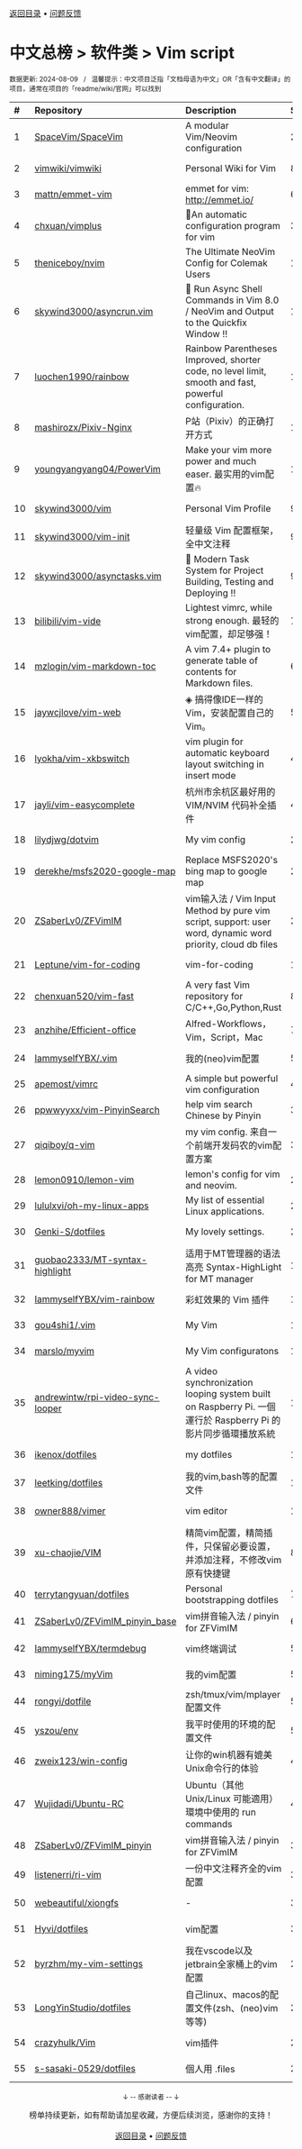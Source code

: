 <a href="https://github.com/GrowingGit/GitHub-Chinese-Top-Charts#github中文排行榜">返回目录</a> • <a href="/content/docs/feedback.md">问题反馈</a>

# 中文总榜 > 软件类 > Vim script
<sub>数据更新: 2024-08-09&nbsp;&nbsp;&nbsp;/&nbsp;&nbsp;&nbsp;温馨提示：中文项目泛指「文档母语为中文」OR「含有中文翻译」的项目，通常在项目的「readme/wiki/官网」可以找到</sub>

|#|Repository|Description|Stars|Updated|
|:-|:-|:-|:-|:-|
|1|[SpaceVim/SpaceVim](https://github.com/SpaceVim/SpaceVim)|A modular Vim/Neovim configuration|20178|2024-08-04|
|2|[vimwiki/vimwiki](https://github.com/vimwiki/vimwiki)|Personal Wiki for Vim|8687|2024-06-25|
|3|[mattn/emmet-vim](https://github.com/mattn/emmet-vim)|emmet for vim: http://emmet.io/|6394|2024-06-14|
|4|[chxuan/vimplus](https://github.com/chxuan/vimplus)|:rocket:An automatic configuration program for vim|3894|2024-06-05|
|5|[theniceboy/nvim](https://github.com/theniceboy/nvim)|The Ultimate NeoVim Config for Colemak Users|1996|2024-07-31|
|6|[skywind3000/asyncrun.vim](https://github.com/skywind3000/asyncrun.vim)|:rocket: Run Async Shell Commands in Vim 8.0 / NeoVim and Output to the Quickfix Window !!|1834|2024-08-07|
|7|[luochen1990/rainbow](https://github.com/luochen1990/rainbow)|Rainbow Parentheses Improved, shorter code, no level limit, smooth and fast, powerful configuration.|1773|2024-07-27|
|8|[mashirozx/Pixiv-Nginx](https://github.com/mashirozx/Pixiv-Nginx)|P站（Pixiv）的正确打开方式|1718|2024-02-22|
|9|[youngyangyang04/PowerVim](https://github.com/youngyangyang04/PowerVim)|Make your vim more power and much easer. 最实用的vim配置🔥|1588|2024-05-08|
|10|[skywind3000/vim](https://github.com/skywind3000/vim)|Personal Vim Profile|905|2024-08-08|
|11|[skywind3000/vim-init](https://github.com/skywind3000/vim-init)|轻量级 Vim 配置框架，全中文注释|903|2024-07-26|
|12|[skywind3000/asynctasks.vim](https://github.com/skywind3000/asynctasks.vim)|:rocket: Modern Task System for Project Building, Testing and Deploying !!|902|2024-06-18|
|13|[bilibili/vim-vide](https://github.com/bilibili/vim-vide)|Lightest vimrc, while strong enough. 最轻的vim配置，却足够强！|790|2024-04-20|
|14|[mzlogin/vim-markdown-toc](https://github.com/mzlogin/vim-markdown-toc)|A vim 7.4+ plugin to generate table of contents for Markdown files.|604|2024-07-08|
|15|[jaywcjlove/vim-web](https://github.com/jaywcjlove/vim-web)|◈ 搞得像IDE一样的Vim，安装配置自己的Vim。|596|2024-06-23|
|16|[lyokha/vim-xkbswitch](https://github.com/lyokha/vim-xkbswitch)|vim plugin for automatic keyboard layout switching in insert mode|477|2024-06-19|
|17|[jayli/vim-easycomplete](https://github.com/jayli/vim-easycomplete)|杭州市余杭区最好用的 VIM/NVIM 代码补全插件|406|2024-06-15|
|18|[lilydjwg/dotvim](https://github.com/lilydjwg/dotvim)|My vim config|281|2024-08-08|
|19|[derekhe/msfs2020-google-map](https://github.com/derekhe/msfs2020-google-map)|Replace MSFS2020's bing map to google map|277|2024-04-21|
|20|[ZSaberLv0/ZFVimIM](https://github.com/ZSaberLv0/ZFVimIM)|vim输入法 / Vim Input Method by pure vim script, support: user word, dynamic word priority, cloud db files|203|2024-06-11|
|21|[Leptune/vim-for-coding](https://github.com/Leptune/vim-for-coding)|vim-for-coding|131|2024-07-15|
|22|[chenxuan520/vim-fast](https://github.com/chenxuan520/vim-fast)|A very fast Vim repository for C/C++,Go,Python,Rust|82|2024-07-31|
|23|[anzhihe/Efficient-office](https://github.com/anzhihe/Efficient-office)|Alfred-Workflows，Vim，Script，Mac|70|2024-07-30|
|24|[IammyselfYBX/.vim](https://github.com/IammyselfYBX/.vim)|我的(neo)vim配置|54|2024-07-27|
|25|[apemost/vimrc](https://github.com/apemost/vimrc)|A simple but powerful vim configuration|44|2024-07-11|
|26|[ppwwyyxx/vim-PinyinSearch](https://github.com/ppwwyyxx/vim-PinyinSearch)|help vim search Chinese by Pinyin|39|2024-07-12|
|27|[qiqiboy/q-vim](https://github.com/qiqiboy/q-vim)|my vim config. 来自一个前端开发码农的vim配置方案|33|2024-07-15|
|28|[lemon0910/lemon-vim](https://github.com/lemon0910/lemon-vim)|lemon's config for vim and neovim.|23|2024-07-04|
|29|[lululxvi/oh-my-linux-apps](https://github.com/lululxvi/oh-my-linux-apps)|My list of essential Linux applications.|22|2024-06-17|
|30|[Genki-S/dotfiles](https://github.com/Genki-S/dotfiles)|My lovely settings.|22|2024-04-04|
|31|[guobao2333/MT-syntax-highlight](https://github.com/guobao2333/MT-syntax-highlight)|适用于MT管理器的语法高亮       Syntax-HighLight for MT manager|19|2024-07-22|
|32|[IammyselfYBX/vim-rainbow](https://github.com/IammyselfYBX/vim-rainbow)|彩虹效果的 Vim 插件|15|2024-05-15|
|33|[gou4shi1/.vim](https://github.com/gou4shi1/.vim)|My Vim|15|2024-04-09|
|34|[marslo/myvim](https://github.com/marslo/myvim)|My Vim configuratons |15|2024-05-02|
|35|[andrewintw/rpi-video-sync-looper](https://github.com/andrewintw/rpi-video-sync-looper)|A video synchronization looping system built on Raspberry Pi. 一個運行於 Raspberry Pi 的影片同步循環播放系統|12|2024-07-17|
|36|[ikenox/dotfiles](https://github.com/ikenox/dotfiles)|my dotfiles|12|2024-05-23|
|37|[leetking/dotfiles](https://github.com/leetking/dotfiles)|我的vim,bash等的配置文件|12|2024-07-14|
|38|[owner888/vimer](https://github.com/owner888/vimer)|vim editor|11|2024-02-29|
|39|[xu-chaojie/VIM](https://github.com/xu-chaojie/VIM)|精简vim配置，精简插件，只保留必要设置，并添加注释，不修改vim原有快捷键|8|2024-04-30|
|40|[terrytangyuan/dotfiles](https://github.com/terrytangyuan/dotfiles)|Personal bootstrapping dotfiles |7|2024-08-07|
|41|[ZSaberLv0/ZFVimIM_pinyin_base](https://github.com/ZSaberLv0/ZFVimIM_pinyin_base)|vim拼音输入法 / pinyin for ZFVimIM|6|2024-02-22|
|42|[IammyselfYBX/termdebug](https://github.com/IammyselfYBX/termdebug)|vim终端调试|5|2024-05-13|
|43|[niming175/myVim](https://github.com/niming175/myVim)|我的vim配置|5|2024-05-08|
|44|[rongyi/dotfile](https://github.com/rongyi/dotfile)|zsh/tmux/vim/mplayer配置文件|5|2024-02-26|
|45|[yszou/env](https://github.com/yszou/env)|我平时使用的环境的配置文件|5|2024-05-08|
|46|[zweix123/win-config](https://github.com/zweix123/win-config)|让你的win机器有媲美Unix命令行的体验|4|2024-02-29|
|47|[Wujidadi/Ubuntu-RC](https://github.com/Wujidadi/Ubuntu-RC)|Ubuntu（其他 Unix/Linux 可能適用）環境中使用的 run commands|4|2024-03-21|
|48|[ZSaberLv0/ZFVimIM_pinyin](https://github.com/ZSaberLv0/ZFVimIM_pinyin)|vim拼音输入法 / pinyin for ZFVimIM|3|2024-08-07|
|49|[listenerri/ri-vim](https://github.com/listenerri/ri-vim)|一份中文注释齐全的vim配置|3|2024-05-25|
|50|[webeautiful/xiongfs](https://github.com/webeautiful/xiongfs)|-|3|2024-07-23|
|51|[Hyvi/dotfiles](https://github.com/Hyvi/dotfiles)|vim配置|3|2024-07-20|
|52|[byrzhm/my-vim-settings](https://github.com/byrzhm/my-vim-settings)|我在vscode以及jetbrain全家桶上的vim配置|2|2024-06-22|
|53|[LongYinStudio/dotfiles](https://github.com/LongYinStudio/dotfiles)|自己linux、macos的配置文件(zsh、(neo)vim等等)|2|2024-03-17|
|54|[crazyhulk/Vim](https://github.com/crazyhulk/Vim)|vim插件|2|2024-08-06|
|55|[s-sasaki-0529/dotfiles](https://github.com/s-sasaki-0529/dotfiles)|個人用 .files|2|2024-08-03|

<div align="center">
    <p><sub>↓ -- 感谢读者 -- ↓</sub></p>
    榜单持续更新，如有帮助请加星收藏，方便后续浏览，感谢你的支持！
</div>

<br/>

<div align="center"><a href="https://github.com/GrowingGit/GitHub-Chinese-Top-Charts#github中文排行榜">返回目录</a> • <a href="/content/docs/feedback.md">问题反馈</a></div>
